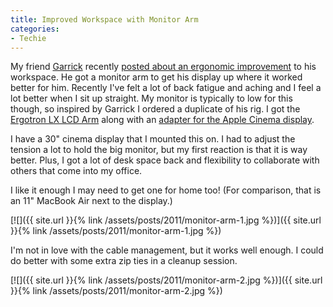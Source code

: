 ```yaml
---
title: Improved Workspace with Monitor Arm
categories:
- Techie
---
```


My friend [Garrick](http://garrickvanburen.com/) recently [posted about an ergonomic improvement](http://garrickvanburen.com/archive/garricks-more-ergonomic-workspace) to his workspace. He got a monitor arm to get his display up where it worked better for him. Recently I've felt a lot of back fatigue and aching and I feel a lot better when I sit up straight. My monitor is typically to low for this though, so inspired by Garrick I ordered a duplicate of his rig. I got the [Ergotron LX LCD Arm](http://www.amazon.com/dp/B00358RIRC/) along with an [adapter for the Apple Cinema display](http://www.amazon.com/dp/B0002YL5XU/).

I have a 30" cinema display that I mounted this on. I had to adjust the tension a lot to hold the big monitor, but my first reaction is that it is way better. Plus, I got a lot of desk space back and flexibility to collaborate with others that come into my office.

I like it enough I may need to get one for home too! (For comparison, that is an 11" MacBook Air next to the display.)

[![]({{ site.url }}{% link /assets/posts/2011/monitor-arm-1.jpg %})]({{ site.url }}{% link /assets/posts/2011/monitor-arm-1.jpg %})

I'm not in love with the cable management, but it works well enough. I could do better with some extra zip ties in a cleanup session.

[![]({{ site.url }}{% link /assets/posts/2011/monitor-arm-2.jpg %})]({{ site.url }}{% link /assets/posts/2011/monitor-arm-2.jpg %})
